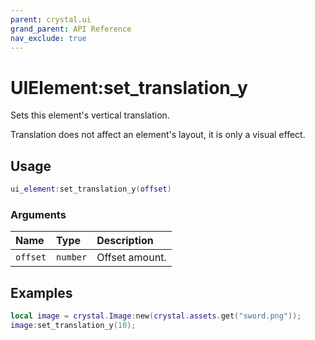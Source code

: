 ```yaml
---
parent: crystal.ui
grand_parent: API Reference
nav_exclude: true
---
```


# UIElement:set_translation_y

Sets this element's vertical translation.

Translation does not affect an element's layout, it is only a visual effect.

## Usage

```lua
ui_element:set_translation_y(offset)
```

### Arguments

| Name     | Type     | Description    |
| :------- | :------- | :------------- |
| `offset` | `number` | Offset amount. |

## Examples

```lua
local image = crystal.Image:new(crystal.assets.get("sword.png"));
image:set_translation_y(10);
```
